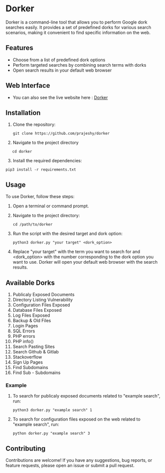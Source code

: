 # Dorker

Dorker is a command-line tool that allows you to perform Google dork searches easily. It provides a set of predefined dorks for various search scenarios, making it convenient to find specific information on the web.

## Features

- Choose from a list of predefined dork options
- Perform targeted searches by combining search terms with dorks
- Open search results in your default web browser

## Web Interface 

- You can also see the live website here : [Dorker](https://sleet-leg-9855.typedream.app/dorker)

## Installation

1. Clone the repository:
   ```shell
   git clone https://github.com/prajeshy/dorker
   ```
2. Navigate to the project directory

  ```shell
     cd dorker
  ```
3. Install the required dependencies:

  ```shell
  pip3 install -r requirements.txt
  ```
  
## Usage
  
To use Dorker, follow these steps:
  1. Open a terminal or command prompt.
  2. Navigate to the project directory:
   
      ```shell
      cd /path/to/dorker
      ```
3. Run the script with the desired target and dork option:

    ```shell
    python3 dorker.py "your target" <dork_option>
    ```
4. Replace "your target" with the term you want to search for and <dork_option> with the number corresponding to the dork option you want to use.
   Dorker will open your default web browser with the search results.

## Available Dorks 

1. Publicaly Exposed Documents
2. Directory Listing Vulnerability
3. Configuration Files Exposed
4. Database Files Exposed
5. Log Files Exposed
6. Backup & Old Files
7. Login Pages
8. SQL Errors
9. PHP errors
10. PHP info()
11. Search Pasting Sites
12. Search Github & Gitlab
13. Stackoverflow
14. Sign Up Pages
15. Find Subdomains
16. Find Sub - Subdomains

### Example

1. To search for publicaly exposed documents related to "example search", run:

    ```shell
    python3 dorker.py "example search" 1

    ```
  
2. To search for configuration files exposed on the web related to "example search", run:
    ```shell
    python dorker.py "example search" 3
    
    ```

## Contributing

Contributions are welcome! If you have any suggestions, bug reports, or feature requests, please open an issue or submit a pull request.

